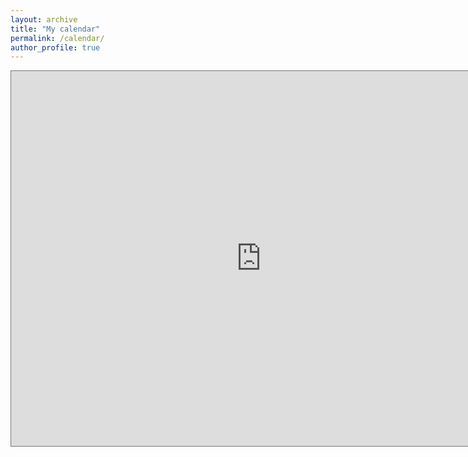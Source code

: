 ```yaml
---
layout: archive
title: "My calendar"
permalink: /calendar/
author_profile: true
---
```



<iframe src="https://calendar.google.com/calendar/embed?height=600&wkst=1&bgcolor=%23ffffff&ctz=Australia%2FSydney&showTitle=0&showNav=0&mode=WEEK&showPrint=0&showTabs=0&showCalendars=0&showTz=1&src=bGVpLndAYW51LmVkdS5hdQ&src=ZW4uYXVzdHJhbGlhbiNob2xpZGF5QGdyb3VwLnYuY2FsZW5kYXIuZ29vZ2xlLmNvbQ&color=%23039BE5&color=%230B8043" style="border:solid 1px #777" width="800" height="600" frameborder="0" scrolling="no"></iframe>
